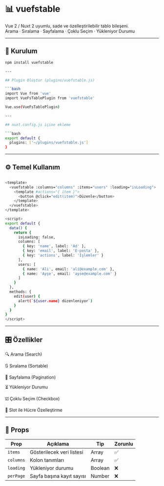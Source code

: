 # 📊 vuefstable

Vue 2 / Nuxt 2 uyumlu, sade ve özelleştirilebilir tablo bileşeni.  
Arama · Sıralama · Sayfalama · Çoklu Seçim · Yükleniyor Durumu

---

## 🚀 Kurulum

```bash
npm install vuefstable

---

## Plugin Oluştur (plugins/vuefstable.js)

```bash
import Vue from 'vue'
import VueFsTablePlugin from 'vuefstable'

Vue.use(VueFsTablePlugin)

---

## nuxt.config.js içine ekleme

```bash
export default {
  plugins: ['~/plugins/vuefstable.js']
}
```


---


## ⚙️ Temel Kullanım

```bash

<template>
  <vuefstable :columns="columns" :items="users" :loading="isLoading">
    <template #actions="{ item }">
      <button @click="edit(item)">Düzenle</button>
    </template>
  </vuefstable>
</template>

<script>
export default {
  data() {
    return {
      isLoading: false,
      columns: [
        { key: 'name', label: 'Ad' },
        { key: 'email', label: 'E-posta' },
        { key: 'actions', label: 'İşlemler' }
      ],
      users: [
        { name: 'Ali', email: 'ali@example.com' },
        { name: 'Ayşe', email: 'ayse@example.com' }
      ]
    }
  },
  methods: {
    edit(user) {
      alert(`${user.name} düzenleniyor`)
    }
  }
}
</script>

```

---

## 🎛 Özellikler

🔍 Arama (Search)

🔃 Sıralama (Sortable)

📄 Sayfalama (Pagination)

⏳ Yükleniyor Durumu

☑️ Çoklu Seçim (Checkbox)

🧩 Slot ile Hücre Özelleştirme


---


## 🔧 Props

| Prop      | Açıklama                  | Tip     | Zorunlu |
| --------- | ------------------------- | ------- | ------- |
| `items`   | Gösterilecek veri listesi | Array   | ✅       |
| `columns` | Kolon tanımları           | Array   | ✅       |
| `loading` | Yükleniyor durumu         | Boolean | ❌       |
| `perPage` | Sayfa başına kayıt sayısı | Number  | ❌       |

